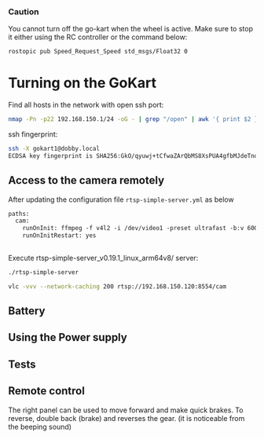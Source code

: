 ### Caution
You cannot turn off the go-kart when the wheel is active. Make sure to stop it either using the RC controller or the command below:

```bash
rostopic pub Speed_Request_Speed std_msgs/Float32 0
```

# Turning on the GoKart

Find all hosts in the network with open ssh port:
```bash
nmap -Pn -p22 192.168.150.1/24 -oG - | grep "/open" | awk '{ print $2 }'
```
ssh fingerprint:
```bash
ssh -X gokart1@dobby.local
ECDSA key fingerprint is SHA256:GkO/qyuwj+tCfwaZArQbMS8XsPUA4gfbMJdeTnqG1n4.
```

## Access to the camera remotely

After updating the configuration file `rtsp-simple-server.yml` as below

```txt
paths:
  cam:
    runOnInit: ffmpeg -f v4l2 -i /dev/video1 -preset ultrafast -b:v 600k -f rtsp rtsp://localhost:$RTSP_PORT/$RTSP_PATH
    runOnInitRestart: yes
    
```
Execute rtsp-simple-server_v0.19.1_linux_arm64v8/ server:
```bash
./rtsp-simple-server
```

```bash
vlc -vvv --network-caching 200 rtsp://192.168.150.120:8554/cam
```

## Battery 



## Using the Power supply 

## Tests

## Remote control

The right panel can be used to move forward and make quick brakes. To reverse, double back (brake) and reverses the gear. (it is noticeable from the beeping sound)


